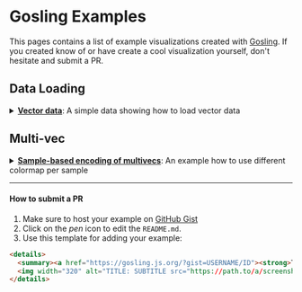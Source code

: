 # Gosling Examples

This pages contains a list of example visualizations created with [Gosling](https://gislong.js.org). If you created know of or have create a cool visualization yourself, don't hesitate and submit a PR.

## Data Loading

<details>
  <summary><a href="https://gosling.js.org/?gist=flekschas/a065f1fa9c29cdae7ac130563be06184"><strong>Vector data</strong></a>: A simple data showing how to load vector data</summary>
  <img width="320" alt="A simple data showing how to load vector data" src="https://user-images.githubusercontent.com/932103/109869762-46ee4d00-7c37-11eb-82f0-001fac818856.png">
</details>

## Multi-vec

<details>
  <summary><a href="https://gosling.js.org/?gist=flekschas/a43a1c9924b36d9f0c66862c3314689c"><strong>Sample-based encoding of multivecs</strong></a>: An example how to use different colormap per sample</summary>
  <img width="320" alt="Sample-based encoding of multivecs" src="https://user-images.githubusercontent.com/932103/109869562-0a225600-7c37-11eb-9d5e-046d60eb87ca.png">
</details>

---

#### How to submit a PR

1. Make sure to host your example on [GitHub Gist](https://gist.github.com)
2. Click on the _pen_ icon to edit the `README.md`.
3. Use this template for adding your example:

  ```markdown
  <details>
    <summary><a href="https://gosling.js.org/?gist=USERNAME/ID"><strong>TITLE</strong></a>: SUBTITLE</summary>
    <img width="320" alt="TITLE: SUBTITLE src="https://path.to/a/screenshot.png">
  </details>
  ```
